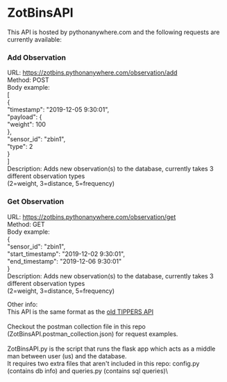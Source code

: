 # ZotBinsAPI
This API is hosted by pythonanywhere.com and the following requests are currently available:

### Add Observation
URL: https://zotbins.pythonanywhere.com/observation/add \
Method: POST\
Body example:     \
[\
   {\
    "timestamp": "2019-12-05 9:30:01",\
    "payload": {\
        "weight": 100\
    },\
    "sensor_id": "zbin1",\
    "type": 2\
  }\
]\
Description: Adds new observation(s) to the database, currently takes 3 different observation types \
              (2=weight, 3=distance, 5=frequency)


### Get Observation
URL: https://zotbins.pythonanywhere.com/observation/get \
Method: GET\
Body example:     \
{\
	"sensor_id": "zbin1",\
	"start_timestamp": "2019-12-02 9:30:01",\
	"end_timestamp": "2019-12-06 9:30:01"\
}\
Description: Adds new observation(s) to the database, currently takes 3 different observation types \
              (2=weight, 3=distance, 5=frequency)
              
              
Other info:\
This API is the same format as the [old TIPPERS API](https://zotbins.github.io/tippersdocs/doc/index.html#api-Observation-AddObservation) \
\
Checkout the postman collection file in this repo (ZotBinsAPI.postman_collection.json) for request examples.\
\
ZotBinsAPI.py is the script that runs the flask app which acts as a middle man between user (us) and the database.\
It requires two extra files that aren't included in this repo: config.py (contains db info) and queries.py (contains sql queries)\

